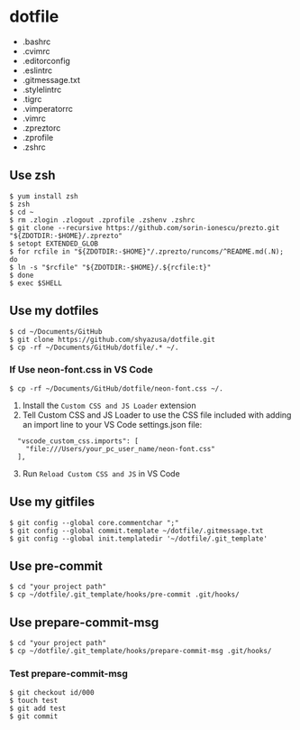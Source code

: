 dotfile
===

* .bashrc
* .cvimrc
* .editorconfig
* .eslintrc
* .gitmessage.txt
* .stylelintrc
* .tigrc
* .vimperatorrc
* .vimrc
* .zpreztorc
* .zprofile
* .zshrc

## Use zsh

```
$ yum install zsh
$ zsh
$ cd ~
$ rm .zlogin .zlogout .zprofile .zshenv .zshrc
$ git clone --recursive https://github.com/sorin-ionescu/prezto.git "${ZDOTDIR:-$HOME}/.zprezto"
$ setopt EXTENDED_GLOB
$ for rcfile in "${ZDOTDIR:-$HOME}"/.zprezto/runcoms/^README.md(.N); do
$ ln -s "$rcfile" "${ZDOTDIR:-$HOME}/.${rcfile:t}"
$ done
$ exec $SHELL
```

## Use my dotfiles

```
$ cd ~/Documents/GitHub
$ git clone https://github.com/shyazusa/dotfile.git
$ cp -rf ~/Documents/GitHub/dotfile/.* ~/.
```

### If Use neon-font.css in VS Code

```
$ cp -rf ~/Documents/GitHub/dotfile/neon-font.css ~/.
```

1. Install the `Custom CSS and JS Loader` extension
2. Tell Custom CSS and JS Loader to use the CSS file included with adding an import line to your VS Code settings.json file:

```
  "vscode_custom_css.imports": [
    "file:///Users/your_pc_user_name/neon-font.css"
  ],
```

3. Run `Reload Custom CSS and JS` in VS Code

## Use my gitfiles

```
$ git config --global core.commentchar ";"
$ git config --global commit.template ~/dotfile/.gitmessage.txt
$ git config --global init.templatedir '~/dotfile/.git_template'
```

## Use pre-commit

```
$ cd "your project path"
$ cp ~/dotfile/.git_template/hooks/pre-commit .git/hooks/
```

## Use prepare-commit-msg

```
$ cd "your project path"
$ cp ~/dotfile/.git_template/hooks/prepare-commit-msg .git/hooks/
```

### Test prepare-commit-msg

```
$ git checkout id/000
$ touch test
$ git add test
$ git commit
```
